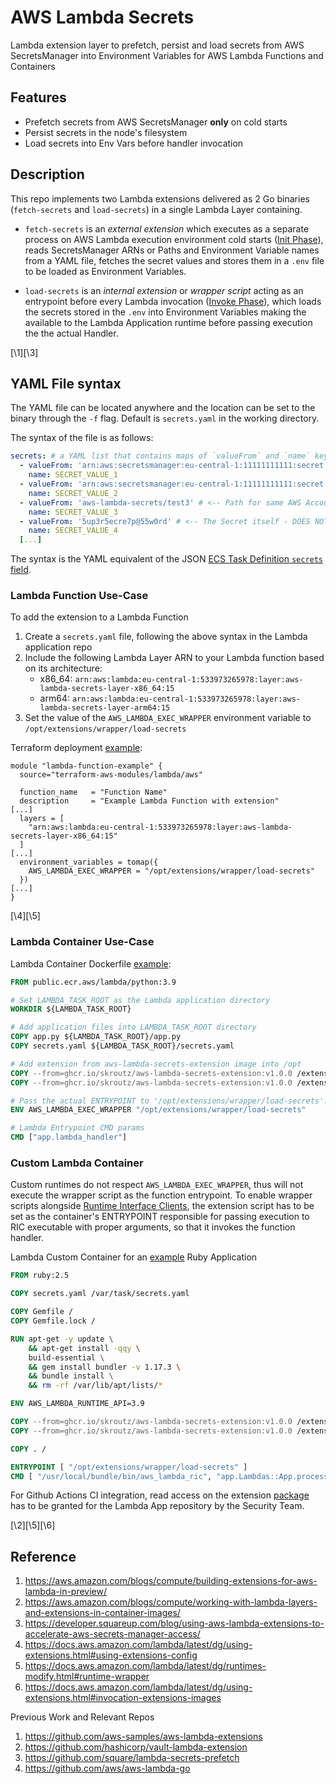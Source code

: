 # AWS Lambda Secrets

Lambda extension layer to prefetch, persist and load secrets from AWS SecretsManager into Environment Variables for AWS Lambda Functions and Containers

## Features

* Prefetch secrets from AWS SecretsManager **only** on cold starts
* Persist secrets in the node's filesystem
* Load secrets into Env Vars before handler invocation

## Description

This repo implements two Lambda extensions delivered as 2 Go binaries (`fetch-secrets` and `load-secrets`) in a single Lambda Layer containing.

* `fetch-secrets` is an *external extension* which executes as a separate process on AWS Lambda execution environment cold starts ([Init Phase](https://docs.aws.amazon.com/lambda/latest/dg/lambda-runtime-environment.html#runtimes-lifecycle-ib)), reads SecretsManager ARNs or Paths and Environment Variable names from a YAML file, fetches the secret values and stores them in a `.env` file to be loaded as Environment Variables.

* `load-secrets` is an *internal extension* or *wrapper script* acting as an entrypoint before every Lambda invocation ([Invoke Phase](https://docs.aws.amazon.com/lambda/latest/dg/lambda-runtime-environment.html#runtimes-lifecycle-invoke)), which loads the secrets stored in the `.env` into Environment Variables making the available to the Lambda Application runtime before passing execution the the actual Handler.

[\1][\3]

## YAML File syntax

The YAML file can be located anywhere and the location can be set to the binary through the `-f` flag. Default is `secrets.yaml` in the working directory.

The syntax of the file is as follows:

```yaml
secrets: # a YAML list that contains maps of `valueFrom` and `name` keys
  - valueFrom: 'arn:aws:secretsmanager:eu-central-1:11111111111:secret:aws-lambda-secrets/test1-VeF2Fu' # <-- Full ARN - Works!
    name: SECRET_VALUE_1
  - valueFrom: 'arn:aws:secretsmanager:eu-central-1:11111111111:secret:aws-lambda-secrets/test2' # <-- ARN without suffix - Works!
    name: SECRET_VALUE_2
  - valueFrom: 'aws-lambda-secrets/test3' # <-- Path for same AWS Account secrets - Works!
    name: SECRET_VALUE_3
  - valueFrom: '5up3r5ecre7p@55w0rd' # <-- The Secret itself - DOES NOT WORK!
    name: SECRET_VALUE_4
  [...]
```

The syntax is the YAML equivalent of the JSON [ECS Task Definition `secrets` field](https://docs.aws.amazon.com/AmazonECS/latest/developerguide/task_definition_parameters.html#secrets).

### Lambda Function Use-Case

To add the extension to a Lambda Function
1. Create a `secrets.yaml` file, following the above syntax in the Lambda application repo
2. Include the following Lambda Layer ARN to your Lambda function based on its architecture:
   * x86_64: `arn:aws:lambda:eu-central-1:533973265978:layer:aws-lambda-secrets-layer-x86_64:15`
   * arm64: `arn:aws:lambda:eu-central-1:533973265978:layer:aws-lambda-secrets-layer-arm64:15`
3. Set the value of the `AWS_LAMBDA_EXEC_WRAPPER` environment variable to `/opt/extensions/wrapper/load-secrets`

Terraform deployment [example](https://github.com/skroutz/aws-secretsmanager-lambda-example/blob/main/terraform/lambda-function.tf#L1):

```hcl
module "lambda-function-example" {
  source="terraform-aws-modules/lambda/aws"

  function_name   = "Function Name"
  description     = "Example Lambda Function with extension"
[...]
  layers = [
    "arn:aws:lambda:eu-central-1:533973265978:layer:aws-lambda-secrets-layer-x86_64:15"
  ]
[...]
  environment_variables = tomap({
    AWS_LAMBDA_EXEC_WRAPPER = "/opt/extensions/wrapper/load-secrets"
  })
[...]
}
```
[\4][\5]

### Lambda Container Use-Case 

Lambda Container Dockerfile [example](https://github.com/skroutz/aws-secretsmanager-lambda-example/blob/main/lambda-container/Dockerfile):

```dockerfile
FROM public.ecr.aws/lambda/python:3.9

# Set LAMBDA_TASK_ROOT as the Lambda application directory
WORKDIR ${LAMBDA_TASK_ROOT}

# Add application files into LAMBDA_TASK_ROOT directory
COPY app.py ${LAMBDA_TASK_ROOT}/app.py
COPY secrets.yaml ${LAMBDA_TASK_ROOT}/secrets.yaml

# Add extension from aws-lambda-secrets-extension image into /opt
COPY --from=ghcr.io/skroutz/aws-lambda-secrets-extension:v1.0.0 /extension/fetch-secrets /opt/extensions/fetch-secrets
COPY --from=ghcr.io/skroutz/aws-lambda-secrets-extension:v1.0.0 /extension/wrapper/load-secrets /opt/extensions/wrapper/load-secrets

# Pass the actual ENTRYPOINT to '/opt/extensions/wrapper/load-secrets':
ENV AWS_LAMBDA_EXEC_WRAPPER "/opt/extensions/wrapper/load-secrets"

# Lambda Entrypoint CMD params
CMD ["app.lambda_handler"]
```

### Custom Lambda Container

Custom runtimes do not respect `AWS_LAMBDA_EXEC_WRAPPER`, thus will not execute the wrapper script as the function entrypoint. To enable wrapper scripts alongside [Runtime Interface Clients](https://docs.aws.amazon.com/lambda/latest/dg/runtimes-images.html#runtimes-api-client), the extension script has to be set as the container's ENTRYPOINT responsible for passing execution to RIC executable with proper arguments, so that it invokes the function handler.

Lambda Custom Container for an [example](https://github.com/skroutz/aws-secretsmanager-lambda-example/tree/main/lambda-custom-container) Ruby Application

```dockerfile
FROM ruby:2.5

COPY secrets.yaml /var/task/secrets.yaml

COPY Gemfile /
COPY Gemfile.lock /

RUN apt-get -y update \
    && apt-get install -qqy \
    build-essential \
    && gem install bundler -v 1.17.3 \
    && bundle install \
    && rm -rf /var/lib/apt/lists/*

ENV AWS_LAMBDA_RUNTIME_API=3.9

COPY --from=ghcr.io/skroutz/aws-lambda-secrets-extension:v1.0.0 /extension/fetch-secrets /opt/extensions/fetch-secrets
COPY --from=ghcr.io/skroutz/aws-lambda-secrets-extension:v1.0.0 /extension/wrapper/load-secrets /opt/extensions/wrapper/load-secrets

COPY . /

ENTRYPOINT [ "/opt/extensions/wrapper/load-secrets" ]
CMD [ "/usr/local/bundle/bin/aws_lambda_ric", "app.Lambdas::App.process"]
```

For Github Actions CI integration, read access on the extension [package](https://github.com/skroutz/aws-lambda-secrets/pkgs/container/aws-lambda-secrets-extension) has to be granted for the Lambda App repository by the Security Team.

[\2][\5][\6]

## Reference
1. https://aws.amazon.com/blogs/compute/building-extensions-for-aws-lambda-in-preview/
2. https://aws.amazon.com/blogs/compute/working-with-lambda-layers-and-extensions-in-container-images/
3. https://developer.squareup.com/blog/using-aws-lambda-extensions-to-accelerate-aws-secrets-manager-access/
4. https://docs.aws.amazon.com/lambda/latest/dg/using-extensions.html#using-extensions-config
5. https://docs.aws.amazon.com/lambda/latest/dg/runtimes-modify.html#runtime-wrapper
6. https://docs.aws.amazon.com/lambda/latest/dg/using-extensions.html#invocation-extensions-images

Previous Work and Relevant Repos
1. https://github.com/aws-samples/aws-lambda-extensions
2. https://github.com/hashicorp/vault-lambda-extension
3. https://github.com/square/lambda-secrets-prefetch
4. https://github.com/aws/aws-lambda-go
